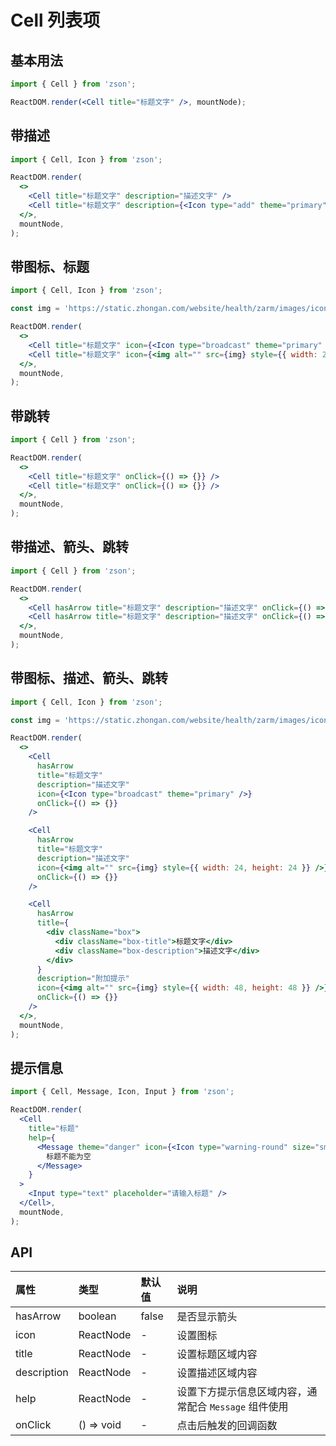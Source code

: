 # Cell 列表项

## 基本用法

```jsx
import { Cell } from 'zson';

ReactDOM.render(<Cell title="标题文字" />, mountNode);
```

## 带描述

```jsx
import { Cell, Icon } from 'zson';

ReactDOM.render(
  <>
    <Cell title="标题文字" description="描述文字" />
    <Cell title="标题文字" description={<Icon type="add" theme="primary" size="sm" />} />
  </>,
  mountNode,
);
```

## 带图标、标题

```jsx
import { Cell, Icon } from 'zson';

const img = 'https://static.zhongan.com/website/health/zarm/images/icons/state.png';

ReactDOM.render(
  <>
    <Cell title="标题文字" icon={<Icon type="broadcast" theme="primary" />} />
    <Cell title="标题文字" icon={<img alt="" src={img} style={{ width: 24, height: 24 }} />} />
  </>,
  mountNode,
);
```

## 带跳转

```jsx
import { Cell } from 'zson';

ReactDOM.render(
  <>
    <Cell title="标题文字" onClick={() => {}} />
    <Cell title="标题文字" onClick={() => {}} />
  </>,
  mountNode,
);
```

## 带描述、箭头、跳转

```jsx
import { Cell } from 'zson';

ReactDOM.render(
  <>
    <Cell hasArrow title="标题文字" description="描述文字" onClick={() => {}} />
    <Cell hasArrow title="标题文字" description="描述文字" onClick={() => {}} />
  </>,
  mountNode,
);
```

## 带图标、描述、箭头、跳转

```jsx
import { Cell, Icon } from 'zson';

const img = 'https://static.zhongan.com/website/health/zarm/images/icons/state.png';

ReactDOM.render(
  <>
    <Cell
      hasArrow
      title="标题文字"
      description="描述文字"
      icon={<Icon type="broadcast" theme="primary" />}
      onClick={() => {}}
    />

    <Cell
      hasArrow
      title="标题文字"
      description="描述文字"
      icon={<img alt="" src={img} style={{ width: 24, height: 24 }} />}
      onClick={() => {}}
    />

    <Cell
      hasArrow
      title={
        <div className="box">
          <div className="box-title">标题文字</div>
          <div className="box-description">描述文字</div>
        </div>
      }
      description="附加提示"
      icon={<img alt="" src={img} style={{ width: 48, height: 48 }} />}
      onClick={() => {}}
    />
  </>,
  mountNode,
);
```

## 提示信息

```jsx
import { Cell, Message, Icon, Input } from 'zson';

ReactDOM.render(
  <Cell
    title="标题"
    help={
      <Message theme="danger" icon={<Icon type="warning-round" size="sm" />}>
        标题不能为空
      </Message>
    }
  >
    <Input type="text" placeholder="请输入标题" />
  </Cell>,
  mountNode,
);
```

## API

| 属性        | 类型       | 默认值 | 说明                                                  |
| :---------- | :--------- | :----- | :---------------------------------------------------- |
| hasArrow    | boolean    | false  | 是否显示箭头                                          |
| icon        | ReactNode  | -      | 设置图标                                              |
| title       | ReactNode  | -      | 设置标题区域内容                                      |
| description | ReactNode  | -      | 设置描述区域内容                                      |
| help        | ReactNode  | -      | 设置下方提示信息区域内容，通常配合 `Message` 组件使用 |
| onClick     | () => void | -      | 点击后触发的回调函数                                  |
